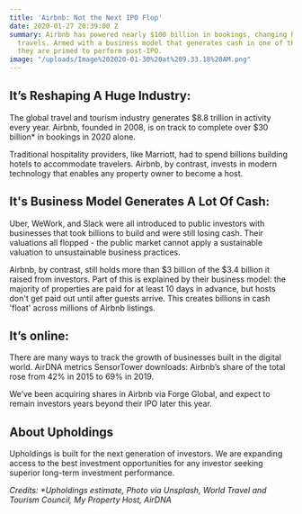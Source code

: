 ```yaml
---
title: 'Airbnb: Not the Next IPO Flop'
date: 2020-01-27 20:39:00 Z
summary: Airbnb has powered nearly $100 billion in bookings, changing how the world
  travels. Armed with a business model that generates cash in one of the biggest industries,
  they are primed to perform post-IPO.
image: "/uploads/Image%202020-01-30%20at%209.33.18%20AM.png"
---
```


## **It’s Reshaping A Huge Industry:**

The global travel and tourism industry generates $8.8 trillion in activity every year. Airbnb, founded in 2008, is on track to complete over $30 billion\* in bookings in 2020 alone.

Traditional hospitality providers, like Marriott, had to spend billions building hotels to accommodate travelers. Airbnb, by contrast, invests in modern technology that enables any property owner to become a host.

## **It's Business Model Generates A Lot Of Cash:**

Uber, WeWork, and Slack were all introduced to public investors with businesses that took billions to build and were still losing cash. Their valuations all flopped - the public market cannot apply a sustainable valuation to unsustainable business practices.

Airbnb, by contrast, still holds more than $3 billion of the $3.4 billion it raised from investors. Part of this is explained by their business model: the majority of properties are paid for at least 10 days in advance, but hosts don't get paid out until after guests arrive. This creates billions in cash 'float' across millions of Airbnb listings.

## **It’s online:**

There are many ways to track the growth of businesses built in the digital world.
AirDNA metrics
SensorTower downloads: Airbnb’s share of the total rose from 42% in 2015 to 69% in 2019.

We’ve been acquiring shares in Airbnb via Forge Global, and expect to remain investors years beyond their IPO later this year.

## **About Upholdings**

Upholdings is built for the next generation of investors. We are expanding access to the best investment opportunities for any investor seeking superior long-term investment performance.

*Credits: \*Upholdings estimate, Photo via Unsplash, World Travel and Tourism Council, My Property Host, AirDNA*